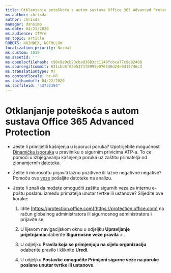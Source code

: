 ```yaml
---
title: Otklanjanje poteškoća s autom sustava Office 365 Advanced Protection
ms.author: chrisda
author: chrisda
manager: dansimp
ms.date: 04/21/2020
ms.audience: ITPro
ms.topic: article
ROBOTS: NOINDEX, NOFOLLOW
localization_priority: Normal
ms.custom: 1039
ms.assetid: ''
ms.openlocfilehash: c90c8e9cb23cba93883cc1148fcbca77c9e92408
ms.sourcegitcommit: 631cbb5f03e5371f0995e976536d24e9d13746c3
ms.translationtype: MT
ms.contentlocale: hr-HR
ms.lasthandoff: 04/22/2020
ms.locfileid: "43732394"
---
```

# <a name="troubleshooting-office-365-advanced-threat-protection"></a>Otklanjanje poteškoća s autom sustava Office 365 Advanced Protection

- Jeste li primijetili kašnjenja u isporuci poruka? Upotrijebite mogućnost [Dinamička isporuka](https://docs.microsoft.com/office365/securitycompliance/dynamic-delivery-and-previewing) u pravilniku o sigurnim privicima ATP-a. To će pomoći u izbjegavanju kašnjenja poruka uz zaštitu primatelja od zlonamjernih datoteka.

- Želite li microsoftu prijaviti lažno pozitivne ili lažne negativne negative? Pomoću ove [veze](https://www.microsoft.com/wdsi/filesubmission/) pošaljite datoteke na analizu.

- Jeste li znali da možete omogućiti zaštitu sigurnih veza za internu e-poštu poslanu između primatelja unutar tvrtke ili ustanove? Slijedite ove korake:

  1. Idite [https://protection.office.com](https://protection.office.com) na račun globalnog administratora ili sigurnosnog administratora i prijavite se.

  2. U lijevom navigacijskom oknu u odjeljku **Upravljanje prijetnjama**odaberite **Sigurnosne veze** **pravila** \> .

  3. U odjeljku **Pravila koja se primjenjuju na cijelu organizaciju** odaberite pravilo i kliknite **Uredi**.

  4. U odjeljku **Postavke** **omogućite Primijeni sigurne veze na poruke poslane unutar tvrtke ili ustanove**.
